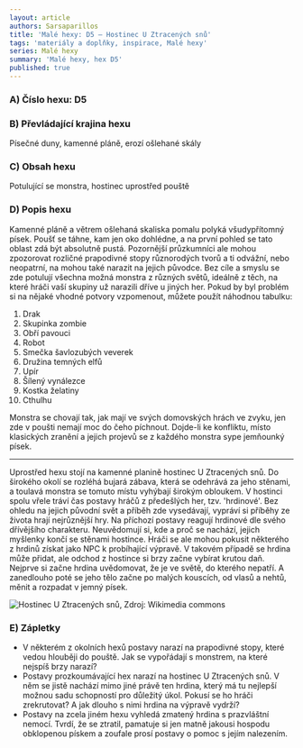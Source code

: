```yaml
---
layout: article
authors: Sarsaparillos
title: 'Malé hexy: D5 – Hostinec U Ztracených snů'
tags: 'materiály a doplňky, inspirace, Malé hexy'
series: Malé hexy
summary: 'Malé hexy, hex D5'
published: true
---
```


### A) Číslo hexu: D5
  
### B) Převládající krajina hexu

Písečné duny, kamenné pláně, erozí ošlehané skály

### C) Obsah hexu

Potulující se monstra, hostinec uprostřed pouště

### D) Popis hexu

Kamenné pláně a větrem ošlehaná skaliska pomalu polyká všudypřítomný písek. Poušť se táhne, kam jen oko dohlédne, a na první pohled se tato oblast zdá být absolutně pustá. Pozornější průzkumníci ale mohou zpozorovat rozličné prapodivné stopy různorodých tvorů a ti odvážní, nebo neopatrní, na mohou také narazit na jejich původce. Bez cíle a smyslu se zde potulují všechna možná monstra z různých světů, ideálně z těch, na které hráči vaší skupiny už narazili dříve u jiných her. Pokud by byl problém si na nějaké vhodné potvory vzpomenout, můžete použít náhodnou tabulku:

1. Drak
2. Skupinka zombie
3. Obří pavouci
4. Robot
5. Smečka šavlozubých veverek
6. Družina temných elfů
7. Upír
8. Šílený vynálezce
9. Kostka želatiny
10. Cthulhu


Monstra se chovají tak, jak mají ve svých domovských hrách ve zvyku, jen zde v poušti nemají moc do čeho píchnout. Dojde-li ke konfliktu, místo klasických zranění a jejich projevů se z každého monstra sype jemňounký písek.  

***

Uprostřed hexu stojí na kamenné planině hostinec U Ztracených snů. Do širokého okolí se rozléhá bujará zábava, která se odehrává za jeho stěnami, a toulavá monstra se tomuto místu vyhýbají širokým obloukem. V hostinci spolu vřele tráví čas postavy hráčů z předešlých her, tzv. 'hrdinové'. Bez ohledu na jejich původní svět a příběh zde vysedávají, vypráví si příběhy ze života hrají nejrůznější hry. Na příchozí postavy reagují hrdinové dle svého dřívějšího charakteru. Neuvědomují si, kde a proč se nachází, jejich myšlenky končí se stěnami hostince. Hráči se ale mohou pokusit některého z hrdinů získat jako NPC k probíhající výpravě. V takovém případě se hrdina může přidat, ale odchod z hostince si brzy začne vybírat krutou daň. Nejprve si začne hrdina uvědomovat, že je ve světě, do kterého nepatří. A zanedlouho poté se jeho tělo začne po malých kouscích, od vlasů a nehtů, měnit a rozpadat v jemný písek.

![Hostinec U Ztracených snů, Zdroj: Wikimedia commons]({{site.baseurl}}/82/The_desert_castle_Qasr_Kharana_in_Jordan.jpg)

### E) Zápletky  

- V některém z okolních hexů postavy narazí na prapodivné stopy, které vedou hlouběji do pouště. Jak se vypořádají s monstrem, na které nejspíš brzy narazí?  
- Postavy prozkoumávající hex narazí na hostinec U Ztracených snů. V něm se jistě nachází mimo jiné právě ten hrdina, který má tu nejlepší možnou sadu schopností pro důležitý úkol. Pokusí se ho hráči zrekrutovat? A jak dlouho s nimi hrdina na výpravě vydrží?  
- Postavy na zcela jiném hexu vyhledá zmatený hrdina s prazvláštní nemocí. Tvrdí, že se ztratil, pamatuje si jen matně jakousi hospodu obklopenou pískem a zoufale prosí postavy o pomoc s jejím nalezením.

